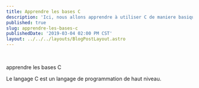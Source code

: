 ```yaml
---
title: Apprendre les bases C
description: 'Ici, nous allons apprendre à utiliser C de maniere basique pour créer un programme'
published: true
slug: apprendre-les-bases-c
publishedDate: '2019-03-04 02:00 PM CST'
layout: ../../../layouts/BlogPostLayout.astro
---
```


<br/>

apprendre les bases C

Le langage C est un langage de programmation de haut niveau.
